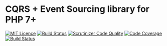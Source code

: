 # CQRS + Event Sourcing library for PHP 7+ #

[![MIT Licence](https://badges.frapsoft.com/os/mit/mit.svg?v=103)](https://opensource.org/licenses/mit-license.php)
[![Build Status](https://travis-ci.org/xprt64/cqrs-es.svg?branch=master)](https://travis-ci.org/xprt64/cqrs-es)
[![Scrutinizer Code Quality](https://scrutinizer-ci.com/g/xprt64/cqrs-es/badges/quality-score.png?b=master)](https://scrutinizer-ci.com/g/xprt64/cqrs-es/?branch=master)
[![Code Coverage](https://scrutinizer-ci.com/g/xprt64/cqrs-es/badges/coverage.png?b=master&rand=1)](https://scrutinizer-ci.com/g/xprt64/cqrs-es/?branch=master)
[![Build Status](https://scrutinizer-ci.com/g/xprt64/cqrs-es/badges/build.png?b=master&rand=1)](https://scrutinizer-ci.com/g/xprt64/cqrs-es/build-status/master)